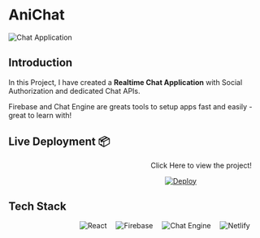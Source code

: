 # **AniChat**

![Chat Application](https://i.ibb.co/GJwyy9m/Bv9-Js3-QLOLY-HD.jpg)

## **Introduction**

 In this Project, I have created a **Realtime Chat Application** with Social Authorization and dedicated Chat APIs.

Firebase and Chat Engine are greats tools to setup apps fast and easily - great to learn with!

## **Live Deployment** 📦 

                    Click Here to view the project!

                      [![Deploy](https://www.netlify.com/img/deploy/button.svg)](https://anichat.netlify.app/)

## **Tech Stack**
          <img alt="React" src="https://img.shields.io/badge/react-%2320232a.svg?style=for-the-badge&logo=react&logoColor=%2361DAFB"/> 
<img alt="Firebase" src="https://img.shields.io/badge/firebase-%23039BE5.svg?style=for-the-badge&logo=firebase"/> 
<img alt="Chat Engine" src="https://img.shields.io/badge/chatengine-%2314354C.svg?style=for-the-badge&logo=chat-engine-assets.s3.amazonaws.com"/> 
<img alt="Netlify" src="https://img.shields.io/badge/netlify-%2343853D.svg?style=for-the-badge&logo=netlify"/>
